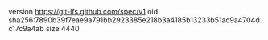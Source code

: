 version https://git-lfs.github.com/spec/v1
oid sha256:7890b39f7eae9a791bb2923385e218b3a4185b13233b51ac9a4704dc17c9a4ab
size 4440

